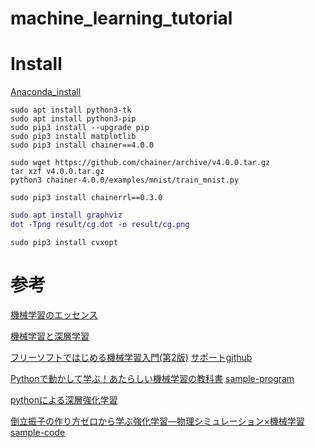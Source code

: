 # machine_learning_tutorial

# Install

[Anaconda_install](https://www.anaconda.com/distribution/#download-section)

```Chainer install
sudo apt install python3-tk
sudo apt install python3-pip
sudo pip3 install --upgrade pip
sudo pip3 install matplotlib
sudo pip3 install chainer==4.0.0

sudo wget https://github.com/chainer/archive/v4.0.0.tar.gz
tar xzf v4.0.0.tar.gz
python3 chainer-4.0.0/examples/mnist/train_mnist.py
```

```ChainerRL install
sudo pip3 install chainerrl==0.3.0
```

```dot cmd
sudo apt install graphviz
dot -Tpng result/cg.dot -o result/cg.png
```

```cvxopt install
sudo pip3 install cvxopt
```

# 参考

[機械学習のエッセンス](https://www.sbcr.jp/products/4797393965.html)

[機械学習と深層学習](https://www.ohmsha.co.jp/book/9784274222269)

[フリーソフトではじめる機械学習入門(第2版)](https://www.morikita.co.jp/books/book/3274)
[サポートgithub](https://github.com/MasahiroAraki/MachineLearning)

[Pythonで動かして学ぶ！あたらしい機械学習の教科書](https://www.shoeisha.co.jp/book/detail/9784798144986)
[sample-program](https://www.shoeisha.co.jp/book/download/9784798144986/detail)

[pythonによる深層強化学習](https://www.ohmsha.co.jp/book/9784274222535/)

[倒立振子の作り方ゼロから学ぶ強化学習―物理シミュレーション×機械学習](http://www.natural-science.or.jp/article/20190124093733.php)
[sample-code](http://cutt.jp/books/978-4-87783-440-1/sample.zip)

